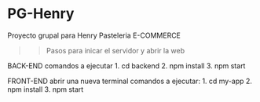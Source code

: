 # PG-Henry
Proyecto grupal para Henry
Pasteleria E-COMMERCE


>> Pasos para inicar el servidor y abrir la web

  BACK-END
    comandos a ejecutar
      1. cd backend
      2. npm install
      3. npm start

  FRONT-END
    abrir una nueva terminal
    comandos a ejecutar:
      1. cd my-app
      2. npm install
      3. npm start
